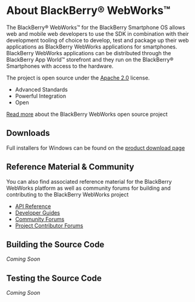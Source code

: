 # About BlackBerry&reg; WebWorks&trade;

The BlackBerry&reg; WebWorks&trade; for the BlackBerry Smartphone OS allows web and mobile web developers to use the SDK in combination with their development 
tooling of choice to develop, test and package up their web applications as BlackBerry WebWorks applications for smartphones. 
BlackBerry WebWorks applications can be distributed through the BlackBerry App World&trade; storefront and they run on the BlackBerry&reg; Smartphones 
with access to the hardware.

The project is open source under the [Apache 2.0](http://www.apache.org/licenses/LICENSE-2.0.html) license.

* Advanced Standards
* Powerful Integration
* Open
 
[Read more](http://blackberry.github.com/webworks/index.html) about the BlackBerry WebWorks open source project

## Downloads
Full installers for Windows can be found on the [product download page](http://us.blackberry.com/developers/browserdev/widgetsdk.jsp)

## Reference Material &amp; Community
You can also find associated reference material for the BlackBerry WebWorks platform as well as community forums for building and contributing to the BlackBerry WebWorks project

* [API Reference](http://www.blackberry.com/developers/docs/webworks/api/)
* [Developer Guides](http://docs.blackberry.com/en/developers/subcategories/?userType=21&category=BlackBerry+Widgets&subCategory=BlackBerry+Widget+Development+Guides)
* [Community Forums](http://supportforums.blackberry.com/t5/Web-Development/bd-p/browser_dev)
* [Project Contributor Forums](http://supportforums.blackberry.com/t5/BlackBerry-WebWorks/bd-p/ww_con)

## Building the Source Code
*Coming Soon*

## Testing the Source Code
*Coming Soon*
